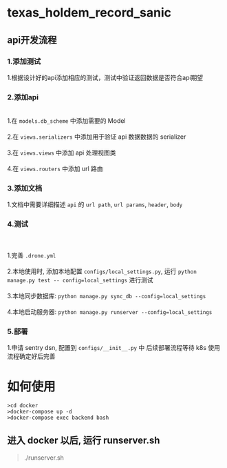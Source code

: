 # texas_holdem_record_sanic

## api开发流程
### 1.添加测试
  
  1.根据设计好的api添加相应的测试，测试中验证返回数据是否符合api期望
  
### 2.添加api
  <br>1.在 `models.db_scheme` 中添加需要的 Model</br>
  <br>2.在 `views.serializers` 中添加用于验证 api 数据数据的 serializer</br>
  <br>3.在 `views.views` 中添加 api 处理视图类</br>
  <br>4.在 `views.routers` 中添加 url 路由</br>
### 3.添加文档
  1.文档中需要详细描述 `api` 的 `url path`, `url params`, `header`, `body`
### 4.测试
  <br><br>1.完善 `.drone.yml`</br>
  <br>2.本地使用时, 添加本地配置 `configs/local_settings.py`, 运行 `python manage.py test --
    config=local_settings` 进行测试</br>
  <br>3.本地同步数据库: `python manage.py sync_db --config=local_settings`</br>
  <br>4.本地启动服务器: `python manage.py runserver --config=local_settings`</br>
### 5.部署
  1.申请 sentry dsn, 配置到 `configs/__init__.py` 中
    后续部署流程等待 k8s 使用流程确定好后完善
# 如何使用

```
>cd docker
>docker-compose up -d
>docker-compose exec backend bash
```
## 进入 docker 以后, 运行 runserver.sh
>./runserver.sh
